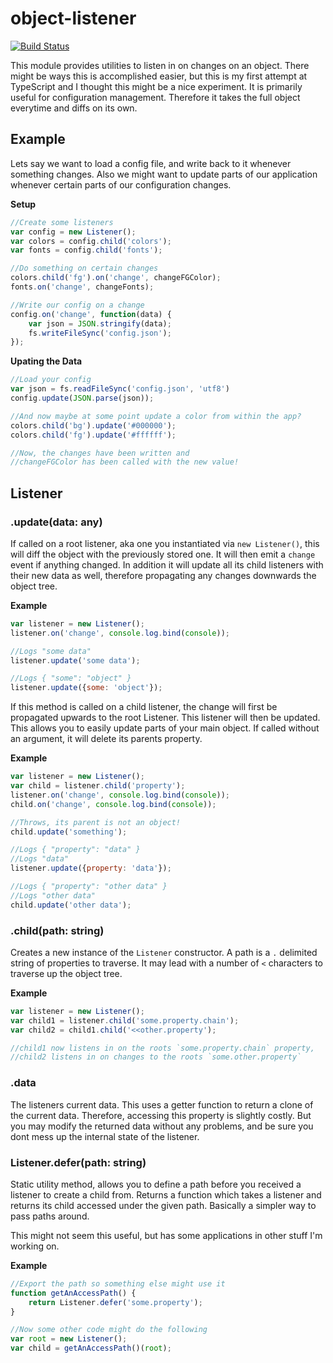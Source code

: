 object-listener
===============
[![Build Status](https://img.shields.io/travis/PaulAvery/node-object-listener.svg?style=flat)](https://travis-ci.org/PaulAvery/node-object-listener)

This module provides utilities to listen in on changes on an object.
There might be ways this is accomplished easier, but this is my first attempt at TypeScript and I thought this might be a nice experiment.
It is primarily useful for configuration management. Therefore it takes the full object everytime and diffs on its own.

Example
-------
Lets say we want to load a config file, and write back to it whenever something changes.
Also we might want to update parts of our application whenever certain parts of our configuration changes.

**Setup**
```js
//Create some listeners
var config = new Listener();
var colors = config.child('colors');
var fonts = config.child('fonts');

//Do something on certain changes
colors.child('fg').on('change', changeFGColor);
fonts.on('change', changeFonts);

//Write our config on a change
config.on('change', function(data) {
	var json = JSON.stringify(data);
	fs.writeFileSync('config.json');
});
```

**Upating the Data**
```js
//Load your config
var json = fs.readFileSync('config.json', 'utf8')
config.update(JSON.parse(json));

//And now maybe at some point update a color from within the app?
colors.child('bg').update('#000000');
colors.child('fg').update('#ffffff');

//Now, the changes have been written and
//changeFGColor has been called with the new value!
```

## Listener
### .update(data: any)
If called on a root listener, aka one you instantiated via `new Listener()`, this will diff the object with the previously stored one. It will then emit a `change` event if anything changed. In addition it will update all its child listeners with their new data as well, therefore propagating any changes downwards the object tree.

**Example**
```js
var listener = new Listener();
listener.on('change', console.log.bind(console));

//Logs "some data"
listener.update('some data');

//Logs { "some": "object" }
listener.update({some: 'object'});
```

If this method is called on a child listener, the change will first be propagated upwards to the root Listener. This listener will then be updated.
This allows you to easily update parts of your main object.
If called without an argument, it will delete its parents property.

**Example**
```js
var listener = new Listener();
var child = listener.child('property');
listener.on('change', console.log.bind(console));
child.on('change', console.log.bind(console));

//Throws, its parent is not an object!
child.update('something');

//Logs { "property": "data" }
//Logs "data"
listener.update({property: 'data'});

//Logs { "property": "other data" }
//Logs "other data"
child.update('other data');
```

### .child(path: string)
Creates a new instance of the `Listener` constructor. A path is a `.` delimited string of properties to traverse. It may lead with a number of `<` characters to traverse up the object tree.

**Example**
```js
var listener = new Listener();
var child1 = listener.child('some.property.chain');
var child2 = child1.child('<<other.property');

//child1 now listens in on the roots `some.property.chain` property,
//child2 listens in on changes to the roots `some.other.property`
```

### .data
The listeners current data. This uses a getter function to return a clone of the current data. Therefore, accessing this property is slightly costly. But you may modify the returned data without any problems, and be sure you dont mess up the internal state of the listener.

### Listener.defer(path: string)
Static utility method, allows you to define a path before you received a listener to create a child from.
Returns a function which takes a listener and returns its child accessed under the given path.
Basically a simpler way to pass paths around.

This might not seem this useful, but has some applications in other stuff I'm working on.

**Example**
```js
//Export the path so something else might use it
function getAnAccessPath() {
	return Listener.defer('some.property');
}

//Now some other code might do the following
var root = new Listener();
var child = getAnAccessPath()(root);
```
